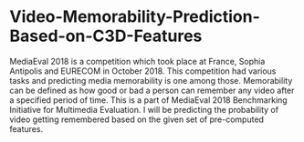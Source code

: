 # Video-Memorability-Prediction-Based-on-C3D-Features

MediaEval 2018 is a competition which took place at France, Sophia Antipolis and EURECOM in October 2018. This competition had various tasks and predicting media memorability is one among those. Memorability can be defined as how good or bad a person can remember any video after a specified period of time. This is a part of MediaEval 2018 Benchmarking Initiative for Multimedia Evaluation. I will be predicting the probability of video getting remembered based on the given set of pre-computed features.
